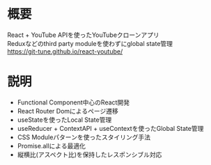 # 概要
React + YouTube APIを使ったYouTubeクローンアプリ  
Reduxなどのthird party moduleを使わずにglobal state管理  
https://git-tune.github.io/react-youtube/

# 説明
* Functional Component中心のReact開発  
* React Router Domによるページ遷移  
* useStateを使ったLocal State管理  
* useReducer + ContextAPI + useContextを使ったGlobal State管理  
* CSS Moduleパターンを使ったスタイリング手法  
* Promise.allによる最適化  
* 縦横比(アスペクト比)を保持したレスポンシブル対応  
